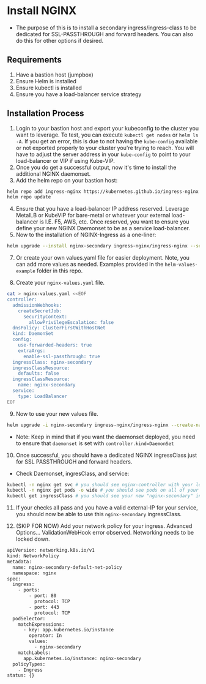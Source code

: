 # Install NGINX
- The purpose of this is to install a secondary ingress/ingress-class to be dedicated for SSL-PASSTHROUGH and forward headers. You can also do this for other options if desired.

## Requirements
1. Have a bastion host (jumpbox)
2. Ensure Helm is installed
3. Ensure kubectl is installed
4. Ensure you have a load-balancer service strategy

## Installation Process
1. Login to your bastion host and export your kubeconfig to the cluster you want to leverage.  To test, you can execute `kubectl get nodes` or `helm ls -A`.  If you get an error, this is due to not having the `kube-config` available or not exported properly to your cluster you're trying to reach. You will have to adjust the server address in your `kube-config` to point to your load-balancer or VIP if using Kube-VIP.
2. Once you do get a successful output, now it's time to install the additional NGINX daemonset.
3. Add the helm repo on your bastion host:

```sh
helm repo add ingress-nginx https://kubernetes.github.io/ingress-nginx
helm repo update
```
4. Ensure that you have a load-balancer IP address reserved. Leverage MetalLB or KubeVIP for bare-metal or whatever your external load-balancer is I.E. F5, AWS, etc. Once reserved, you want to ensure you define your new NGINX Daemonset to be as a service load-balancer. 
5. Now to the installation of NGINX-Ingress as a one-liner:

```sh
helm upgrade --install nginx-secondary ingress-nginx/ingress-nginx --set controller.ingressClass="nginx-secondary" --set controller.ingressClassResource.default=false --set controller.ingressClassResource.name="nginx-secondary" --set controller.service.type=LoadBalancer --set controller.kind=DaemonSet --set controller.config.use-forwarded-headers=true --set controller.config.extraArgs.enable-ssl-passthrough=true --namespace nginx --create-namespace
```

7. Or create your own values.yaml file for easier deployment. Note, you can add more values as needed. Examples provided in the `helm-values-example` folder in this repo.

8. Create your `nginx-values.yaml` file.

```sh
cat > nginx-values.yaml <<EOF
controller:
  admissionWebhooks:
    createSecretJob:
      securityContext:
        allowPrivilegeEscalation: false
  dnsPolicy: ClusterFirstWithHostNet
  kind: DaemonSet
  config:
    use-forwarded-headers: true
    extraArgs:
      enable-ssl-passthrough: true
  ingressClass: nginx-secondary
  ingressClassResource:
    defaults: false
  ingressClassResource:
    name: nginx-secondary
  service:
    type: LoadBalancer
EOF
```
9. Now to use your new values file.

```sh
helm upgrade -i nginx-secondary ingress-nginx/ingress-nginx --create-namespace --namespace nginx --values nginx-values.yaml
```

- Note: Keep in mind that if you want the daemonset deployed, you need to ensure that `daemonset` is set with `controller.kind=DaemonSet`

10. Once successful, you should have a dedicated NGINX ingressClass just for SSL PASSTHROUGH and forward headers.

- Check Daemonset, ingresClass, and service:

```sh
kubectl -n nginx get svc # you should see nginx-controller with your load-balancer IP and nginx controller admission
kubectl -n nginx get pods -o wide # you should see pods on all of your workers / untainted nodes
kubectl get ingressClass # you should see your new "nginx-secondary" ingressClass
```

11. If your checks all pass and you have a valid external-IP for your service, you should now be able to use this `nginx-secondary` ingressClass.

12. (SKIP FOR NOW) Add your network policy for your ingress. Advanced Options... ValidationWebHook error observed. Networking needs to be locked down.

```sh
apiVersion: networking.k8s.io/v1
kind: NetworkPolicy
metadata:
  name: nginx-secondary-default-net-policy
  namespace: nginx
spec:
  ingress:
    - ports:
        - port: 80
          protocol: TCP
        - port: 443
          protocol: TCP
  podSelector:
    matchExpressions:
      - key: app.kubernetes.io/instance
        operator: In
        values:
          - nginx-secondary
    matchLabels:
      app.kubernetes.io/instance: nginx-secondary
  policyTypes:
    - Ingress
status: {}
```
